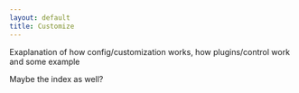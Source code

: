 ```yaml
---
layout: default
title: Customize
---
```


Exaplanation of how config/customization works, how plugins/control work and some example

Maybe the index as well?
